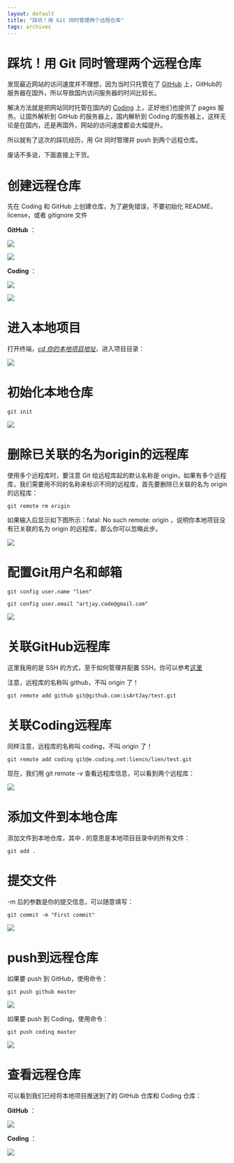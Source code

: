 ```yaml
---
layout: default
title: "踩坑！用 Git 同时管理两个远程仓库"
tags: archives
---
```


# 踩坑！用 Git 同时管理两个远程仓库

发现最近网站的访问速度并不理想，因为当时只托管在了 [GitHub](https://github.com/) 上，GitHub的服务器在国外，所以导致国内访问服务器的时间比较长。

解决方法就是把网站同时托管在国内的 [Coding](https://coding.net/) 上，正好他们也提供了 pages 服务。让国外解析到 GitHub 的服务器上，国内解析到 Coding 的服务器上，这样无论是在国内，还是再国外，网站的访问速度都会大幅提升。

所以就有了这次的踩坑经历，用 Git 同时管理并 push 到两个远程仓库。

废话不多说，下面直接上干货。

# 创建远程仓库

先在 Coding 和 GitHub 上创建仓库，为了避免错误，不要初始化 README，license，或者 gitignore 文件 

**GitHub** ：

![](https://lien-1258580758.cos.ap-shanghai.myqcloud.com/blog-img/14_git-skills/4.png)

![](https://lien-1258580758.cos.ap-shanghai.myqcloud.com/blog-img/14_git-skills/7.png)

**Coding** ：

![](https://lien-1258580758.cos.ap-shanghai.myqcloud.com/blog-img/14_git-skills/5.png)

![](https://lien-1258580758.cos.ap-shanghai.myqcloud.com/blog-img/14_git-skills/6.png)

# 进入本地项目

打开终端，*<u>cd 你的本地项目地址</u>*，进入项目目录：

![](https://lien-1258580758.cos.ap-shanghai.myqcloud.com/blog-img/14_git-skills/1.png)

# 初始化本地仓库

```shell
git init
```

![](https://lien-1258580758.cos.ap-shanghai.myqcloud.com/blog-img/14_git-skills/2.png)

# 删除已关联的名为origin的远程库

使用多个远程库时，要注意 Git 给远程库起的默认名称是 origin，如果有多个远程库，我们需要用不同的名称来标识不同的远程库，首先要删除已关联的名为 origin 的远程库：

```
git remote rm origin
```

如果输入后显示如下图所示：fatal: No such remote: origin ，说明你本地项目没有已关联的名为 origin 的远程库，那么你可以忽略此步。

![](https://lien-1258580758.cos.ap-shanghai.myqcloud.com/blog-img/14_git-skills/3.png)

# 配置Git用户名和邮箱

```
git config user.name "lien"
```

```
git config user.email "artjay.code@gmail.com"
```

![](https://lien-1258580758.cos.ap-shanghai.myqcloud.com/blog-img/14_git-skills/8.png)

# 关联GitHub远程库

这里我用的是 SSH 的方式，至于如何管理并配置 SSH，你可以参考[这里](https://www.lien.run/20190805/more-ssh)

注意，远程库的名称叫 github，不叫 origin 了！

```
git remote add github git@github.com:isArtJay/test.git
```

# 关联Coding远程库

同样注意，远程库的名称叫 coding，不叫 origin 了！

```
git remote add coding git@e.coding.net:liencn/lien/test.git
```

现在，我们用 git remote -v 查看远程库信息，可以看到两个远程库：

![](https://lien-1258580758.cos.ap-shanghai.myqcloud.com/blog-img/14_git-skills/9.png)

# 添加文件到本地仓库

添加文件到本地仓库，其中  **.**  的意思是本地项目目录中的所有文件：

```
git add .
```

# 提交文件

-m 后的参数是你的提交信息，可以随意填写：

```
git commit -m "First commit"
```

![](https://lien-1258580758.cos.ap-shanghai.myqcloud.com/blog-img/14_git-skills/10.png)

# push到远程仓库

如果要 push 到 GitHub，使用命令：

```
git push github master
```

![](https://lien-1258580758.cos.ap-shanghai.myqcloud.com/blog-img/14_git-skills/11.png)

如果要 push 到 Coding，使用命令：

```
git push coding master
```

![](https://lien-1258580758.cos.ap-shanghai.myqcloud.com/blog-img/14_git-skills/12.png)

# 查看远程仓库

可以看到我们已经将本地项目推送到了的 GitHub 仓库和 Coding 仓库：

**GitHub** ：

![](https://lien-1258580758.cos.ap-shanghai.myqcloud.com/blog-img/14_git-skills/15.png)

**Coding** ：

![](https://lien-1258580758.cos.ap-shanghai.myqcloud.com/blog-img/14_git-skills/14.png)
